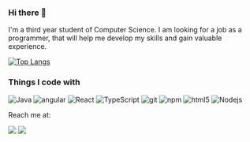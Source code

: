 ### Hi there 👋

 I'm a third year student of Computer Science. I am looking for a job as a programmer, that will help me develop my skills and gain valuable experience.

[![Top Langs](https://github-readme-stats.vercel.app/api/top-langs/?username=im-kb&layout=compact)](https://github.com/anuraghazra/github-readme-stats)

<h3>Things I code with</h3>
<p>
  <img alt="Java" src="https://img.shields.io/badge/-Java-ED8B00?style=flat-square&logo=react&logoColor=white" />
  <img alt="angular" src="https://img.shields.io/badge/-Angular-DD0031?style=flat-square&logo=angular&logoColor=white" />
  <img alt="React" src="https://img.shields.io/badge/-React-45b8d8?style=flat-square&logo=react&logoColor=white" />  
  <img alt="TypeScript" src="https://img.shields.io/badge/-TypeScript-007ACC?style=flat-square&logo=typescript&logoColor=white" />
  <img alt="git" src="https://img.shields.io/badge/-Git-F05032?style=flat-square&logo=git&logoColor=white" />
  <img alt="npm" src="https://img.shields.io/badge/-NPM-CB3837?style=flat-square&logo=npm&logoColor=white" />
  <img alt="html5" src="https://img.shields.io/badge/-HTML5-E34F26?style=flat-square&logo=html5&logoColor=white" />
  <img alt="Nodejs" src="https://img.shields.io/badge/-Nodejs-43853d?style=flat-square&logo=Node.js&logoColor=white" />

</p>

<p>Reach me at:</p>
<img src ="https://img.shields.io/badge/LinkedIn-0077B5?style=for-the-badge&logo=linkedin&logoColor=white" href="https://www.linkedin.com/in/kamil-budzik/"/>
<img src ="https://img.shields.io/badge/Gmail-D14836?style=for-the-badge&logo=gmail&logoColor=white"/>

